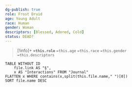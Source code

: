 ```yaml
---
dg-publish: true
role: Frost Druid
age: Young Adult
race: Human
gender: Woman
descriptors: [Blessed, Adored, Cold]
status: DEAD?
---
```


> [!info]+
> **`=this.role`**
> `=this.age` `=this.race` `=this.gender`
> `=this.descriptors`

```dataview
TABLE WITHOUT ID
	file.link AS "§", 
	x AS "Interactions" FROM "Journal"
FLATTEN x WHERE contains(x,split(this.file.name," ")[0])
SORT file.name DESC
```
